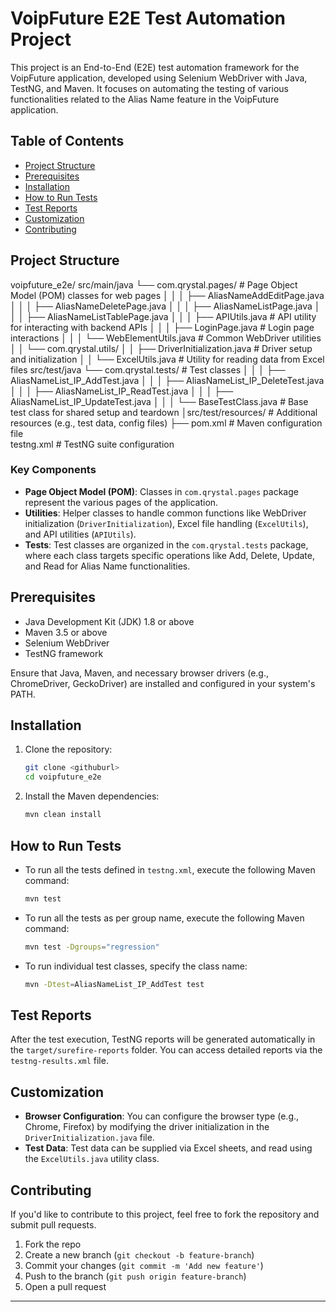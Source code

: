 # VoipFuture E2E Test Automation Project

This project is an End-to-End (E2E) test automation framework for the VoipFuture application, developed using Selenium WebDriver with Java, TestNG, and Maven. It focuses on automating the testing of various functionalities related to the Alias Name feature in the VoipFuture application.

## Table of Contents
- [Project Structure](#project-structure)
- [Prerequisites](#prerequisites)
- [Installation](#installation)
- [How to Run Tests](#how-to-run-tests)
- [Test Reports](#test-reports)
- [Customization](#customization)
- [Contributing](#contributing)

## Project Structure

voipfuture_e2e/ 
src/main/java
 └── com.qrystal.pages/ 
 	# Page Object Model (POM) classes for web pages 
 	│ │ │ ├── AliasNameAddEditPage.java 
 	│ │ │ ├── AliasNameDeletePage.java 
 	│ │ │ ├── AliasNameListPage.java 
 	│ │ │ ├── AliasNameListTablePage.java 
 	│ │ │ ├── APIUtils.java # API utility for interacting with backend APIs 
 	│ │ │ ├── LoginPage.java # Login page interactions 
 	│ │ │ └── WebElementUtils.java # Common WebDriver utilities 
 	│ │ └── com.qrystal.utils/ 
 		│ │ ├── DriverInitialization.java # Driver setup and initialization 
 		│ │ └── ExcelUtils.java # Utility for reading data from Excel files 
 src/test/java
  └── com.qrystal.tests/ 
  		# Test classes 
  		│ │ │ ├── AliasNameList_IP_AddTest.java 
  		│ │ │ ├── AliasNameList_IP_DeleteTest.java 
  		│ │ │ ├── AliasNameList_IP_ReadTest.java 
  		│ │ │ ├── AliasNameList_IP_UpdateTest.java 
  		│ │ │ └── BaseTestClass.java 
  		# Base test class for shared setup and teardown 
 │src/test/resources/ # Additional resources (e.g., test data, config files) 
 ├── pom.xml # Maven configuration file  
 testng.xml # TestNG suite configuration


### Key Components
- **Page Object Model (POM)**: Classes in `com.qrystal.pages` package represent the various pages of the application.
- **Utilities**: Helper classes to handle common functions like WebDriver initialization (`DriverInitialization`), Excel file handling (`ExcelUtils`), and API utilities (`APIUtils`).
- **Tests**: Test classes are organized in the `com.qrystal.tests` package, where each class targets specific operations like Add, Delete, Update, and Read for Alias Name functionalities.

## Prerequisites

- Java Development Kit (JDK) 1.8 or above
- Maven 3.5 or above
- Selenium WebDriver
- TestNG framework

Ensure that Java, Maven, and necessary browser drivers (e.g., ChromeDriver, GeckoDriver) are installed and configured in your system's PATH.

## Installation

1. Clone the repository:

    ```bash
    git clone <githuburl>
    cd voipfuture_e2e
    ```

2. Install the Maven dependencies:

    ```bash
    mvn clean install
    ```

## How to Run Tests

- To run all the tests defined in `testng.xml`, execute the following Maven command:

    ```bash
    mvn test
    ```
- To run all the tests as per group name, execute the following Maven command:

    ```bash
    mvn test -Dgroups="regression"
    ```

- To run individual test classes, specify the class name:

    ```bash
    mvn -Dtest=AliasNameList_IP_AddTest test
    ```

## Test Reports

After the test execution, TestNG reports will be generated automatically in the `target/surefire-reports` folder. You can access detailed reports via the `testng-results.xml` file.

## Customization

- **Browser Configuration**: You can configure the browser type (e.g., Chrome, Firefox) by modifying the driver initialization in the `DriverInitialization.java` file.
- **Test Data**: Test data can be supplied via Excel sheets, and read using the `ExcelUtils.java` utility class.

## Contributing

If you'd like to contribute to this project, feel free to fork the repository and submit pull requests.

1. Fork the repo
2. Create a new branch (`git checkout -b feature-branch`)
3. Commit your changes (`git commit -m 'Add new feature'`)
4. Push to the branch (`git push origin feature-branch`)
5. Open a pull request

---

